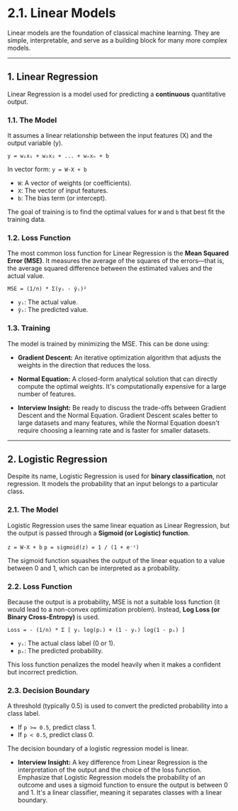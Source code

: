 # 2.1. Linear Models

Linear models are the foundation of classical machine learning. They are simple, interpretable, and serve as a building block for many more complex models.

---

## 1. Linear Regression

Linear Regression is a model used for predicting a **continuous** quantitative output.

### 1.1. The Model

It assumes a linear relationship between the input features (X) and the output variable (y).

`y = w₁x₁ + w₂x₂ + ... + wₙxₙ + b`

In vector form: `y = W·X + b`

*   `W`: A vector of weights (or coefficients).
*   `X`: The vector of input features.
*   `b`: The bias term (or intercept).

The goal of training is to find the optimal values for `W` and `b` that best fit the training data.

### 1.2. Loss Function

The most common loss function for Linear Regression is the **Mean Squared Error (MSE)**. It measures the average of the squares of the errors—that is, the average squared difference between the estimated values and the actual value.

`MSE = (1/n) * Σ(yᵢ - ŷᵢ)²`

*   `yᵢ`: The actual value.
*   `ŷᵢ`: The predicted value.

### 1.3. Training

The model is trained by minimizing the MSE. This can be done using:
*   **Gradient Descent:** An iterative optimization algorithm that adjusts the weights in the direction that reduces the loss.
*   **Normal Equation:** A closed-form analytical solution that can directly compute the optimal weights. It's computationally expensive for a large number of features.

*   **Interview Insight:** Be ready to discuss the trade-offs between Gradient Descent and the Normal Equation. Gradient Descent scales better to large datasets and many features, while the Normal Equation doesn't require choosing a learning rate and is faster for smaller datasets.

---

## 2. Logistic Regression

Despite its name, Logistic Regression is used for **binary classification**, not regression. It models the probability that an input belongs to a particular class.

### 2.1. The Model

Logistic Regression uses the same linear equation as Linear Regression, but the output is passed through a **Sigmoid (or Logistic) function**.

`z = W·X + b`
`p = sigmoid(z) = 1 / (1 + e⁻ᶻ)`

The sigmoid function squashes the output of the linear equation to a value between 0 and 1, which can be interpreted as a probability.

### 2.2. Loss Function

Because the output is a probability, MSE is not a suitable loss function (it would lead to a non-convex optimization problem). Instead, **Log Loss (or Binary Cross-Entropy)** is used.

`Loss = - (1/n) * Σ [ yᵢ log(pᵢ) + (1 - yᵢ) log(1 - pᵢ) ]`

*   `yᵢ`: The actual class label (0 or 1).
*   `pᵢ`: The predicted probability.

This loss function penalizes the model heavily when it makes a confident but incorrect prediction.

### 2.3. Decision Boundary

A threshold (typically 0.5) is used to convert the predicted probability into a class label.
*   If `p >= 0.5`, predict class 1.
*   If `p < 0.5`, predict class 0.

The decision boundary of a logistic regression model is linear.

*   **Interview Insight:** A key difference from Linear Regression is the interpretation of the output and the choice of the loss function. Emphasize that Logistic Regression models the probability of an outcome and uses a sigmoid function to ensure the output is between 0 and 1. It's a linear classifier, meaning it separates classes with a linear boundary.
